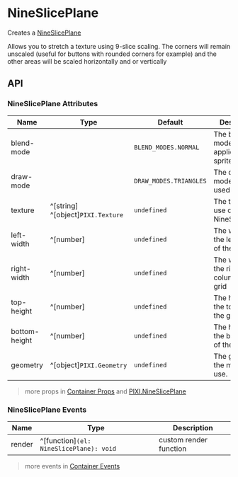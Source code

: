 # NineSlicePlane

Creates a [NineSlicePlane](https://pixijs.download/release/docs/PIXI.NineSlicePlane.html)

Allows you to stretch a texture using 9-slice scaling. The corners will remain unscaled (useful for buttons with rounded corners for example) and the other areas will be scaled horizontally and or vertically

<demo src="./demo/nine-slice-plane.vue" />

## API

### NineSlicePlane Attributes

| Name | Type | Default | Description |
| --- | --- | --- | --- |
| blend-mode | <api-blend-mode /> | `BLEND_MODES.NORMAL` | The blend mode to be applied to the sprite. |
| draw-mode | <api-draw-mode /> | `DRAW_MODES.TRIANGLES` | The draw mode to be used. |
| texture | ^[string] ^[object]`PIXI.Texture` | `undefined` | The texture to use on the NineSlicePlane. |
| left-width | ^[number] | `undefined` | The width of the left column of the grid |
| right-width | ^[number] | `undefined` | The width of the right column of the grid |
| top-height | ^[number] | `undefined` | The height of the top row of the grid |
| bottom-height | ^[number] | `undefined` | The height of the bottom row of the grid |
| geometry | ^[object]`PIXI.Geometry` | `undefined` | The geometry the mesh will use. |

> more props in [Container Props](/guide/elements/container/#container-props) and [PIXI.NineSlicePlane](https://pixijs.download/release/docs/PIXI.NineSlicePlane.html)

### NineSlicePlane Events

| Name | Type | Description |
| --- | --- | --- |
| render | ^[function]`(el: NineSlicePlane): void` | custom render function |

> more events in [Container Events](/guide/elements/container/#container-events)

<!-- LINKS -->